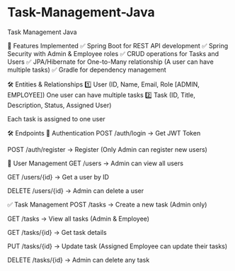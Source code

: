 # Task-Management-Java
Task Management Java


  📌 Features Implemented
✅ Spring Boot for REST API development
 ✅ Spring Security with Admin & Employee roles
 ✅ CRUD operations for Tasks and Users
 ✅ JPA/Hibernate for One-to-Many relationship (A user can have multiple tasks)
 ✅ Gradle for dependency management

🛠 Entities & Relationships
1️⃣ User (ID, Name, Email, Role [ADMIN, EMPLOYEE])
One user can have multiple tasks
 2️⃣ Task (ID, Title, Description, Status, Assigned User)


Each task is assigned to one user



🛠 Endpoints
🔐 Authentication
POST /auth/login → Get JWT Token


POST /auth/register → Register (Only Admin can register new users)



👤 User Management
GET /users → Admin can view all users


GET /users/{id} → Get a user by ID


DELETE /users/{id} → Admin can delete a user


✅ Task Management
POST /tasks → Create a new task (Admin only)


GET /tasks → View all tasks (Admin & Employee)


GET /tasks/{id} → Get task details


PUT /tasks/{id} → Update task (Assigned Employee can update their tasks)


DELETE /tasks/{id} → Admin can delete any task
